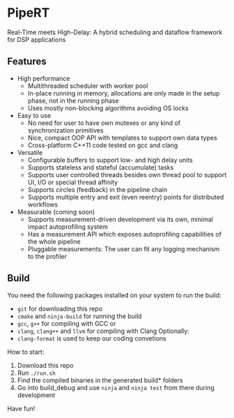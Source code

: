# PipeRT
Real-Time meets High-Delay: A hybrid scheduling and dataflow framework for DSP applications

## Features
 - High performance
   - Multithreaded scheduler with worker pool
   - In-place running in memory, allocations are only made in the setup phase, not in the running phase
   - Uses mostly non-blocking algorithms avoiding OS locks
 - Easy to use
   - No need for user to have own mutexes or any kind of synchronization primitives
   - Nice, compact OOP API with templates to support own data types
   - Cross-platform C++11 code tested on gcc and clang
 - Versatile
   - Configurable buffers to support low- and high delay units
   - Supports stateless and stateful (accumulate) tasks
   - Supports user controlled threads besides own thread pool to support UI, I/O or special thread affinity
   - Supports circles (feedback) in the pipeline chain
   - Supports multiple entry and exit (even reentry) points for distributed workflows
 - Measurable (coming soon)
   - Supports measurement-driven development via its own, minimal impact autoprofiling system
   - Has a measurement API which exposes autoprofiling capabilities of the whole pipeline
   - Pluggable measurements: The user can fit any logging mechanism to the profiler

## Build

You need the following packages installed on your system to run the build:
 - `git` for downloading this repo
 - `cmake` and `ninja-build` for running the build
 - `gcc`, `g++` for compiling with GCC or
 - `clang`, `clang++` and `llvm` for compiling with Clang
Optionally:
 - `clang-format` is used to keep our coding convetions

How to start:
 1. Download this repo
 2. Run `./run.sh`
 3. Find the compiled binaries in the generated build* folders
 4. Go into build_debug and use `ninja` and `ninja test` from there during development

Have fun!
